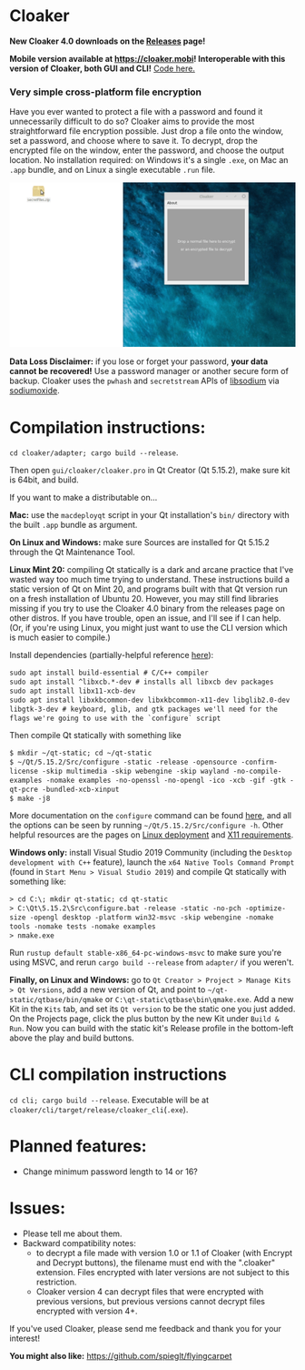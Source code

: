 # Cloaker

**New Cloaker 4.0 downloads on the [Releases](https://github.com/spieglt/Cloaker/releases) page!**

**Mobile version available at https://cloaker.mobi! Interoperable with this version of Cloaker, both GUI and CLI!** [Code here.](https://github.com/spieglt/Cloaker.js)

### Very simple cross-platform file encryption

Have you ever wanted to protect a file with a password and found it unnecessarily difficult to do so? Cloaker aims to provide the most straightforward file encryption possible. Just drop a file onto the window, set a password, and choose where to save it. To decrypt, drop the encrypted file on the window, enter the password, and choose the output location. No installation required: on Windows it's a single `.exe`, on Mac an `.app` bundle, and on Linux a single executable `.run` file.

![Demo](demo.gif)

**Data Loss Disclaimer:** if you lose or forget your password, **your data cannot be recovered!** Use a password manager or another secure form of backup. Cloaker uses the `pwhash` and `secretstream` APIs of [libsodium](https://doc.libsodium.org/) via [sodiumoxide](https://github.com/sodiumoxide/sodiumoxide).

# Compilation instructions:
`cd cloaker/adapter; cargo build --release`.

Then open `gui/cloaker/cloaker.pro` in Qt Creator (Qt 5.15.2), make sure kit is 64bit, and build.

If you want to make a distributable on... 

**Mac:** use the `macdeployqt` script in your Qt installation's `bin/` directory with the built `.app` bundle as argument.

**On Linux and Windows:** make sure Sources are installed for Qt 5.15.2 through the Qt Maintenance Tool.

**Linux Mint 20:** compiling Qt statically is a dark and arcane practice that I've wasted way too much time trying to understand. These instructions build a static version of Qt on Mint 20, and programs built with that Qt version run on a fresh installation of Ubuntu 20. However, you may still find libraries missing if you try to use the Cloaker 4.0 binary from the releases page on other distros. If you have trouble, open an issue, and I'll see if I can help. (Or, if you're using Linux, you might just want to use the CLI version which is much easier to compile.)

Install dependencies (partially-helpful reference [here](https://wiki.qt.io/Building_Qt_5_from_Git)):
```
sudo apt install build-essential # C/C++ compiler
sudo apt install ^libxcb.*-dev # installs all libxcb dev packages
sudo apt install libx11-xcb-dev
sudo apt install libxkbcommon-dev libxkbcommon-x11-dev libglib2.0-dev libgtk-3-dev # keyboard, glib, and gtk packages we'll need for the flags we're going to use with the `configure` script
```

Then compile Qt statically with something like
```
$ mkdir ~/qt-static; cd ~/qt-static
$ ~/Qt/5.15.2/Src/configure -static -release -opensource -confirm-license -skip multimedia -skip webengine -skip wayland -no-compile-examples -nomake examples -no-openssl -no-opengl -ico -xcb -gif -gtk -qt-pcre -bundled-xcb-xinput
$ make -j8
```

More documentation on the `configure` command can be found [here](https://doc.qt.io/qt-5/configure-options.html), and all the options can be seen by running `~/Qt/5.15.2/Src/configure -h`. Other helpful resources are the pages on [Linux deployment](https://doc.qt.io/qt-5/linux-deployment.html) and [X11 requirements](https://doc.qt.io/qt-5/linux-requirements.html).

**Windows only:** install Visual Studio 2019 Community (including the `Desktop development with C++` feature), launch the `x64 Native Tools Command Prompt` (found in `Start Menu > Visual Studio 2019`) and compile Qt statically with something like:
```
> cd C:\; mkdir qt-static; cd qt-static
> C:\Qt\5.15.2\Src\configure.bat -release -static -no-pch -optimize-size -opengl desktop -platform win32-msvc -skip webengine -nomake tools -nomake tests -nomake examples
> nmake.exe
```
Run `rustup default stable-x86_64-pc-windows-msvc` to make sure you're using MSVC, and rerun `cargo build --release` from `adapter/` if you weren't.

**Finally, on Linux and Windows:** go to `Qt Creator > Project > Manage Kits > Qt Versions`, add a new version of Qt, and point to `~/qt-static/qtbase/bin/qmake` or `C:\qt-static\qtbase\bin\qmake.exe`. Add a new Kit in the `Kits` tab, and set its `Qt version` to be the static one you just added. On the Projects page, click the plus button by the new Kit under `Build & Run`. Now you can build with the static kit's Release profile in the bottom-left above the play and build buttons.

# CLI compilation instructions
`cd cli; cargo build --release`. Executable will be at `cloaker/cli/target/release/cloaker_cli`(`.exe`).

# Planned features:
- Change minimum password length to 14 or 16?

# Issues:
- Please tell me about them.
- Backward compatibility notes:
    - to decrypt a file made with version 1.0 or 1.1 of Cloaker (with Encrypt and Decrypt buttons), the filename must end with the ".cloaker" extension. Files encrypted with later versions are not subject to this restriction.
    - Cloaker version 4 can decrypt files that were encrypted with previous versions, but previous versions cannot decrypt files encrypted with version 4+.

If you've used Cloaker, please send me feedback and thank you for your interest!

**You might also like:** https://github.com/spieglt/flyingcarpet

